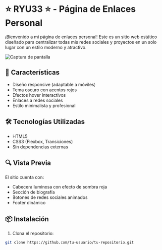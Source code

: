 # ⭐ RYU33 ⭐ - Página de Enlaces Personal

¡Bienvenido a mi página de enlaces personal! Este es un sitio web estático diseñado para centralizar todas mis redes sociales y proyectos en un solo lugar con un estilo moderno y atractivo.

![Captura de pantalla](URL_DE_IMAGEN_AQUI) <!-- Puedes agregar una captura de tu página -->

## 🚀 Características
- Diseño responsive (adaptable a móviles)
- Tema oscuro con acentos rojos
- Efectos hover interactivos
- Enlaces a redes sociales
- Estilo minimalista y profesional

## 🛠 Tecnologías Utilizadas
- HTML5
- CSS3 (Flexbox, Transiciones)
- Sin dependencias externas

## 🔍 Vista Previa
El sitio cuenta con:
- Cabecera luminosa con efecto de sombra roja
- Sección de biografía
- Botones de redes sociales animados
- Footer dinámico

## 📦 Instalación
1. Clona el repositorio:
```bash
git clone https://github.com/tu-usuario/tu-repositorio.git
